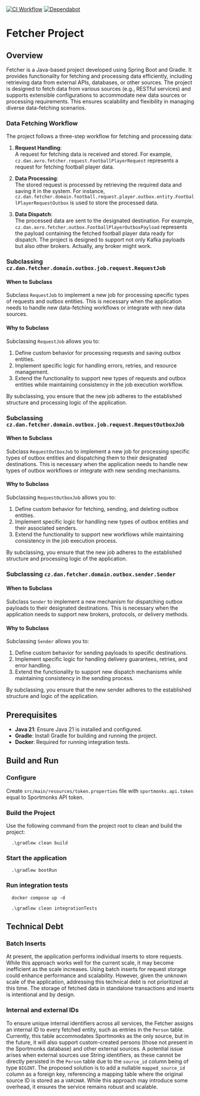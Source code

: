 [![CI Workflow](https://github.com/moravianblackcat/fetcher/actions/workflows/ci.yml/badge.svg)](https://github.com/moravianblackcat/fetcher/actions/workflows/ci.yml)
[![Dependabot](https://github.com/moravianblackcat/fetcher/actions/workflows/dependabot.yml/badge.svg)](https://github.com/moravianblackcat/fetcher/actions/workflows/dependabot.yml)

# Fetcher Project

## Overview
Fetcher is a Java-based project developed using Spring Boot and Gradle. It provides functionality for fetching and processing data efficiently, including retrieving data from external APIs, databases, or other sources. The project is designed to fetch data from various sources (e.g., RESTful services) and supports extensible configurations to accommodate new data sources or processing requirements. This ensures scalability and flexibility in managing diverse data-fetching scenarios.

### Data Fetching Workflow

The project follows a three-step workflow for fetching and processing data:

1. **Request Handling**:  
   A request for fetching data is received and stored. For example, `cz.dan.avro.fetcher.request.FootballPlayerRequest` represents a request for fetching football player data.

2. **Data Processing**:  
   The stored request is processed by retrieving the required data and saving it in the system. For instance, `cz.dan.fetcher.domain.football.request.player.outbox.entity.FootballPlayerRequestOutbox` is used to store the processed data.

3. **Data Dispatch**:  
   The processed data are sent to the designated destination. For example, `cz.dan.avro.fetcher.outbox.FootballPlayerOutboxPayload` represents the payload containing the fetched football player data ready for dispatch. The project is designed to support not only Kafka payloads but also other brokers. Actually, any broker might work.

### Subclassing `cz.dan.fetcher.domain.outbox.job.request.RequestJob`

#### When to Subclass
Subclass `RequestJob` to implement a new job for processing specific types of requests and outbox entities. This is necessary when the application needs to handle new data-fetching workflows or integrate with new data sources.

#### Why to Subclass
Subclassing `RequestJob` allows you to:
1. Define custom behavior for processing requests and saving outbox entities.
2. Implement specific logic for handling errors, retries, and resource management.
3. Extend the functionality to support new types of requests and outbox entities while maintaining consistency in the job execution workflow.

By subclassing, you ensure that the new job adheres to the established structure and processing logic of the application.

### Subclassing `cz.dan.fetcher.domain.outbox.job.request.RequestOutboxJob`

#### When to Subclass
Subclass `RequestOutboxJob` to implement a new job for processing specific types of outbox entities and dispatching them to their designated destinations. This is necessary when the application needs to handle new types of outbox workflows or integrate with new sending mechanisms.

#### Why to Subclass
Subclassing `RequestOutboxJob` allows you to:
1. Define custom behavior for fetching, sending, and deleting outbox entities.
2. Implement specific logic for handling new types of outbox entities and their associated senders.
3. Extend the functionality to support new workflows while maintaining consistency in the job execution process.

By subclassing, you ensure that the new job adheres to the established structure and processing logic of the application.

### Subclassing `cz.dan.fetcher.domain.outbox.sender.Sender`

#### When to Subclass
Subclass `Sender` to implement a new mechanism for dispatching outbox payloads to their designated destinations. This is necessary when the application needs to support new brokers, protocols, or delivery methods.

#### Why to Subclass
Subclassing `Sender` allows you to:
1. Define custom behavior for sending payloads to specific destinations.
2. Implement specific logic for handling delivery guarantees, retries, and error handling.
3. Extend the functionality to support new dispatch mechanisms while maintaining consistency in the sending process.

By subclassing, you ensure that the new sender adheres to the established structure and logic of the application.

## Prerequisites
- **Java 21**: Ensure Java 21 is installed and configured.
- **Gradle**: Install Gradle for building and running the project.
- **Docker**: Required for running integration tests.

## Build and Run
### Configure
Create `src/main/resources/token.properties` file with `sportmonks.api.token` equal to Sportmonks API token.
### Build the Project
Use the following command from the project root to clean and build the project:
```shell
  .\gradlew clean build
```
### Start the application
```shell
  .\gradlew bootRun
```
### Run integration tests
```shell
  docker compose up -d
```
```shell
  .\gradlew clean integrationTests
```

## Technical Debt

### Batch Inserts
At present, the application performs individual inserts to store requests. While this approach works well for the current scale, it may become inefficient as the scale increases. Using batch inserts for request storage could enhance performance and scalability. However, given the unknown scale of the application, addressing this technical debt is not prioritized at this time. The storage of fetched data in standalone transactions and inserts is intentional and by design.

### Internal and external IDs
To ensure unique internal identifiers across all services, the Fetcher assigns an internal ID to every fetched entity, such as entries in the `Person` table. Currently, this table accommodates Sportmonks as the only source, but in the future, it will also support custom-created persons (those not present in the Sportmonks database) and other external sources. A potential issue arises when external sources use String identifiers, as these cannot be directly persisted in the `Person` table due to the `source_id` column being of type `BIGINT`. The proposed solution is to add a nullable `mapped_source_id` column as a foreign key, referencing a mapping table where the original source ID is stored as a `VARCHAR`. While this approach may introduce some overhead, it ensures the service remains robust and scalable.